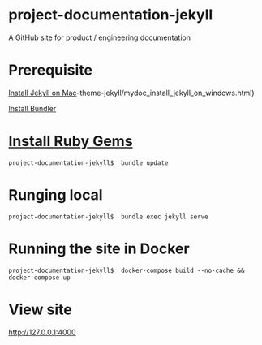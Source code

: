 # project-documentation-jekyll
A GitHub site for product / engineering documentation

# Prerequisite
   [Install Jekyll on Mac](https://idratherbewriting.com/project-documentation-jekyll/mydoc_install_jekyll_on_mac.html)-theme-jekyll/mydoc_install_jekyll_on_windows.html)

   [Install Bundler](https://idratherbewriting.com/project-documentation-jekyll/index.html#3-install-bundler)

# [Install Ruby Gems](https://idratherbewriting.com/project-documentation-jekyll/index.html)
    project-documentation-jekyll$  bundle update
# Runging local
    project-documentation-jekyll$  bundle exec jekyll serve

# Running the site in Docker
    project-documentation-jekyll$  docker-compose build --no-cache && docker-compose up
# View site
   http://127.0.0.1:4000